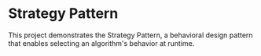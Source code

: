 # Strategy Pattern

This project demonstrates the Strategy Pattern, a behavioral design pattern that enables selecting an algorithm's behavior at runtime.
